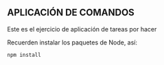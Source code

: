 ## APLICACIÓN DE COMANDOS

Este es el ejercicio de aplicación de tareas por hacer

Recuerden instalar los paquetes de Node, así:

```
npm install
```